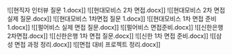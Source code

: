 ![[현직자 인터뷰 질문 1.docx]]
![[현대모비스 2차 면접.docx]]
![[현대모비스 2차 면접 실제 질문.docx]]
![[현대모비스 1차면접 질문 1.docx]]
![[현대모비스 1차 면접 준비 1.docx]]
![[펄어비스 실제 면접 질문.docx]]
![[펄어비스 면접준비.docx]]
![[신한은행 2차면접.docx]]
![[신한은행 1차 면접 질문.docx]]
![[신한 1차 면접 준비.docx]]
![[삼성 면접 과정 정리.docx]]
![[면접 대비 프로젝트 정리.docx]]
